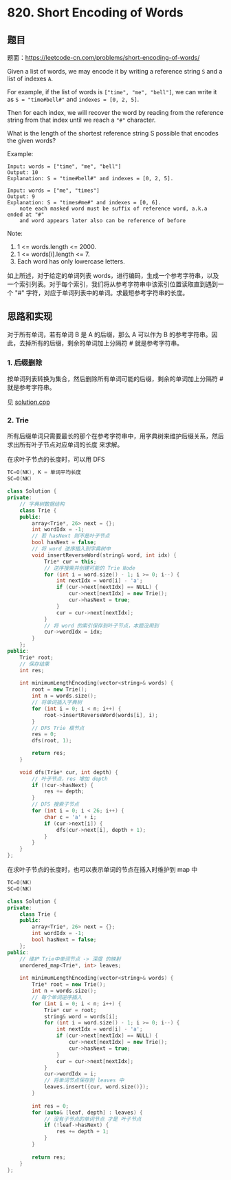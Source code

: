 # 820. Short Encoding of Words

## 题目

题面：https://leetcode-cn.com/problems/short-encoding-of-words/

Given a list of words, we may encode it by writing a reference string `S` and a list of indexes `A`.

For example, if the list of words is `["time", "me", "bell"]`, we can write it as `S = "time#bell#"` and `indexes = [0, 2, 5]`.

Then for each index, we will recover the word by reading from the reference string from that index until we reach a `"#"` character.

What is the length of the shortest reference string S possible that encodes the given words?

Example:
```
Input: words = ["time", "me", "bell"]
Output: 10
Explanation: S = "time#bell#" and indexes = [0, 2, 5].

Input: words = ["me", "times"]
Output: 9
Explanation: S = "times#me#" and indexes = [0, 6].
    note each masked word must be suffix of reference word, a.k.a ended at "#"
    and word appears later also can be reference of before
```

Note:
1. 1 <= words.length <= 2000.
2. 1 <= words[i].length <= 7.
3. Each word has only lowercase letters.

如上所述，对于给定的单词列表 words，进行编码，生成一个参考字符串，以及一个索引列表。对于每个索引，我们将从参考字符串中该索引位置读取直到遇到一个 "#" 字符，对应于单词列表中的单词。求最短参考字符串的长度。

## 思路和实现

对于所有单词，若有单词 B 是 A 的后缀，那么 A 可以作为 B 的参考字符串。因此，去掉所有的后缀，剩余的单词加上分隔符 # 就是参考字符串。

### 1. 后缀删除

按单词列表转换为集合，然后删除所有单词可能的后缀，剩余的单词加上分隔符 # 就是参考字符串。

见 [solution.cpp](solution.cpp)

### 2. Trie

所有后缀单词只需要最长的那个在参考字符串中，用字典树来维护后缀关系，然后求出所有叶子节点对应单词的长度 来求解。

在求叶子节点的长度时，可以用 DFS

``` c++
TC=O(NK), K = 单词平均长度
SC=O(NK)

class Solution {
private:
    // 字典树数据结构
    class Trie {
    public:
        array<Trie*, 26> next = {};
        int wordIdx = -1;
        // 若 hasNext 则不是叶子节点
        bool hasNext = false;
        // 将 word 逆序插入到字典树中
        void insertReverseWord(string& word, int idx) {
            Trie* cur = this;
            // 逆序搜索并创建可能的 Trie Node
            for (int i = word.size() - 1; i >= 0; i--) {
                int nextIdx = word[i] - 'a';
                if (cur->next[nextIdx] == NULL) {
                    cur->next[nextIdx] = new Trie();
                    cur->hasNext = true;
                }
                cur = cur->next[nextIdx];
            }
            // 将 word 的索引保存到叶子节点，本题没用到
            cur->wordIdx = idx;
        }
    };
public:
    Trie* root;
    // 保存结果
    int res;
    
    int minimumLengthEncoding(vector<string>& words) {
        root = new Trie();
        int n = words.size();
        // 将单词插入字典树
        for (int i = 0; i < n; i++) {
            root->insertReverseWord(words[i], i);
        }
        // DFS Trie 根节点
        res = 0;
        dfs(root, 1);

        return res;
    }
    
    void dfs(Trie* cur, int depth) {
        // 叶子节点，res 增加 depth
        if (!cur->hasNext) {
            res += depth;
        }
        // DFS 搜索子节点
        for (int i = 0; i < 26; i++) {
            char c = 'a' + i;
            if (cur->next[i]) {
                dfs(cur->next[i], depth + 1);
            }
        }
    }
};
```

在求叶子节点的长度时，也可以表示单词的节点在插入时维护到 map 中

``` c++
TC=O(NK)
SC=O(NK)

class Solution {
private:
    class Trie {
    public:
        array<Trie*, 26> next = {};
        int wordIdx = -1;
        bool hasNext = false;
    };
public:
    // 维护 Trie中单词节点 -> 深度 的映射
    unordered_map<Trie*, int> leaves;
    
    int minimumLengthEncoding(vector<string>& words) {
        Trie* root = new Trie();
        int n = words.size();
        // 每个单词逆序插入
        for (int i = 0; i < n; i++) {
            Trie* cur = root;
            string& word = words[i];
            for (int i = word.size() - 1; i >= 0; i--) {
                int nextIdx = word[i] - 'a';
                if (cur->next[nextIdx] == NULL) {
                    cur->next[nextIdx] = new Trie();
                    cur->hasNext = true;
                }
                cur = cur->next[nextIdx];
            }
            cur->wordIdx = i;
            // 将单词节点保存到 leaves 中
            leaves.insert({cur, word.size()});
        }
        
        int res = 0;
        for (auto& [leaf, depth] : leaves) {
            // 没有子节点的单词节点 才是 叶子节点
            if (!leaf->hasNext) {
                res += depth + 1;
            }
        }
        
        return res;
    }
};
```
